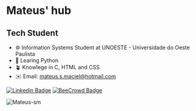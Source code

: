 # Mateus' hub
## Tech Student
- ⚙️ Information Systems Student at UNOESTE - Universidade do Oeste Paulista
- 🌱 Learing Python
- 🪴 Knowlege in C, HTML and CSS
- ✉️ Email: mateus.s.maciel@hotmail.com

[![Linkedin Badge](https://img.shields.io/twitter/url?label=Linkedin&logo=linkedin&style=social&url=https%3A%2F%2Fwww.linkedin.com%2Fin%2Fmateus-silva-maciel-498582233%2F)](https://www.linkedin.com/in/mateus-silva-maciel-498582233/)
[![BeeCrowd Badge](https://badgen.net/badge/BeeCrowd/Click/orange?icon=https://simpleicons.org/icons/bugcrowd.svg)](https://www.beecrowd.com.br/judge/pt/profile/571361)



<img src="https://github-readme-stats.vercel.app/api/top-langs?username=Mateus-sm&hide=AutoHotkey&show_icons=true&theme=gotham&locale=en&layout=compact" alt="Mateus-sm" />
